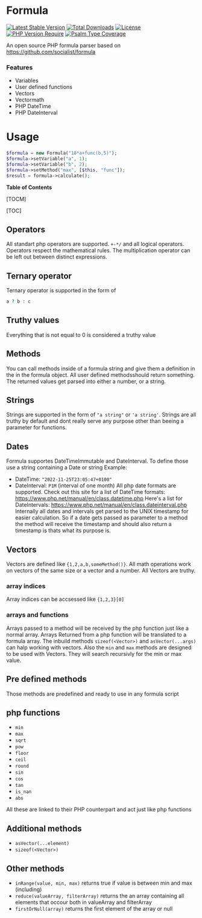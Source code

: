 # Formula

[![Latest Stable Version](http://poser.pugx.org/timo-lehnertz/formula/v)](https://packagist.org/packages/timo-lehnertz/formula)
[![Total Downloads](http://poser.pugx.org/timo-lehnertz/formula/downloads)](https://packagist.org/packages/timo-lehnertz/formula)
[![License](http://poser.pugx.org/timo-lehnertz/formula/license)](https://packagist.org/packages/timo-lehnertz/formula)
[![PHP Version Require](http://poser.pugx.org/timo-lehnertz/formula/require/php)](https://packagist.org/packages/timo-lehnertz/formula)
[![Psalm Type Coverage](https://shepherd.dev/github/nerou42/formula/coverage.svg)](https://packagist.org/packages/timo-lehnertz/formula)

An open source PHP formula parser based on https://github.com/socialist/formula

### Features
- Variables
- User defined functions
- Vectors
- Vectormath
- PHP DateTime
- PHP DateInterval

# Usage

```php
$formula = new Formula("10*a+func(b,5)");
$formula->setVariable("a", 1);
$formula->setVariable("b", 2);
$formula->setMethod("max", [$this, "func"]);
$result = formula->calculate();
```

**Table of Contents**

[TOCM]

[TOC]

## Operators
All standart php operators are supported. `+-*/` and all logical operators.
Operators respect the mathematical rules. The multiplication operator can be left out between distinct expressions.

## Ternary operator
Ternary operator is supported in the form of
```php
a ? b : c
```

## Truthy values
Everything that is not equal to 0 is considered a truthy value

## Methods
You can call methods inside of a formula string and give them a definition in the in the formula object. All user defined methodsshould return something. The returned values get parsed into either a number, or a string. 

## Strings
Strings are supported in the form of `"a string"` or `'a string'`.  Strings are all truthy by default and dont really serve any purpose other than beeing a parameter for functions.

## Dates
Formula supportes DateTimeImmutable and DateInterval. To define those use a string containing a Date or string Example:
- DateTime: `"2022-11-25T23:05:47+0100"`
- DateInterval: `P1M` (interval of one month)
All php date formats are supported. Check out this site for a list of DateTime formats: https://www.php.net/manual/en/class.datetime.php
Here's a list for DateIntervals: https://www.php.net/manual/en/class.dateinterval.php
Internally all dates and intervals get parsed to the UNIX timestamp for easier calculation. So if a date gets passed as parameter to a method the method will receive the timestamp and should also return a timestamp is thats what its purpose is.

## Vectors
Vectors are defined like `{1,2,a,b,someMethod()}`.
All math operations work on vectors of the same size or a vector and a number.  All Vectors are truthy.
### array indices
Array indices can be accsessed like `{1,2,3}[0]`
### arrays and functions
Arrays passed to a method will be received by the php function just like a normal array.
Arrays Returned from a php function will be translated to a formula array.
The inbuild methods `sizeof(<Vector>)` and `asVector(...args)` can halp working with vectors. Also the `min` and `max` methods are designed to be used with Vectors. They will search recursivly for the min or max value.

## Pre defined methods
Those methods are predefined and ready to use in any formula script
## php functions
- `min`
- `max`
- `sqrt`
- `pow`
- `floor`
- `ceil`
- `round`
- `sin`
- `cos`
- `tan`
- `is_nan`
- `abs`

All these are linked to their PHP counterpart and act just like php functions
## Additional methods
- `asVector(...element)`
- `sizeof(<Vector>)`

## Other methods
- `inRange(value, min, max)` returns true if value is between min and max (including)
- `reduce(valueArray, filterArray)` returns the an array containing all elements that occour both in valueArray and filterArray
- `firstOrNull(array)` returns the first element of the array or null
